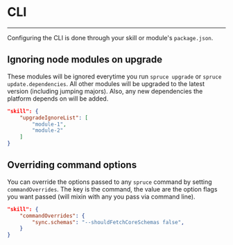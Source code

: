 # CLI
****

Configuring the CLI is done through your skill or module's `package.json`.


## Ignoring node modules on upgrade

These modules will be ignored everytime you run `spruce upgrade` or `spruce update.dependencies`. All other modules will be upgraded to the latest version (including jumping majors). Also, any new dependencies the platform depends on will be added.

```json
"skill": {
    "upgradeIgnoreList": [
        "module-1",
        "module-2"
    ]
}
```

## Overriding command options

You can override the options passed to any `spruce` command by setting `commandOverrides`. The key is the command, the value are the option flags you want passed (will mixin with any you pass via command line).

```json
"skill": {
    "commandOverrides": {
        "sync.schemas": "--shouldFetchCoreSchemas false",
    }
}
```
